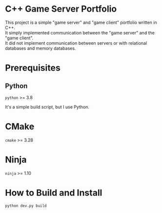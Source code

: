 # C++ Game Server Portfolio

This project is a simple "game server" and "game client" portfolio written in C++.  
It simply implemented communication between the "game server" and the "game client".  
It did not implement communication between servers or with relational databases and memory databases.

# Prerequisites

## Python

`python` >= 3.8

It's a simple build script, but I use Python.

# CMake

`cmake` >= 3.28

# Ninja

`ninja` >= 1.10

# How to Build and Install

```sh
python dev.py build
```
